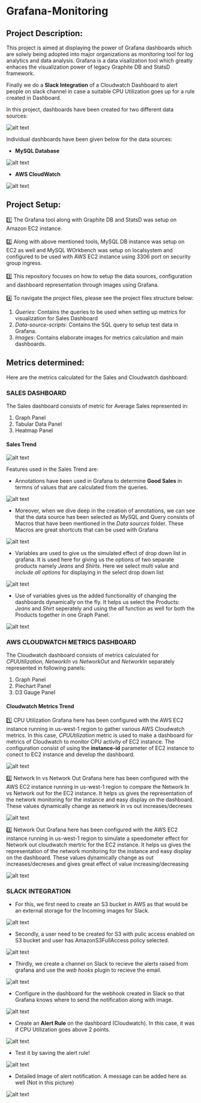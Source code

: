 # Grafana-Monitoring

## Project Description:

This project is aimed at displaying the power of Grafana dashboards which are solwly being adopted into major organizations as monitoring tool for log analytics and data analysis. Grafana is a data visalization tool which greatly enhaces the visualization power of legacy Graphite DB and StatsD framework.

Finally we do a **Slack Integration** of a Cloudwatch Dashboard to alert people on slack channel in case a suitable CPU Utilization goes up for a rule created in Dashboard.

In this project, dashboards have been created for two different data sources:

![alt text](https://github.com/grv231/Grafana-Monitoring/blob/master/Images/DataSources.jpg "Data Sources")

Individual dashboards have been given below for the data sources:

- **MySQL Database**
 
 ![alt text](https://github.com/grv231/Grafana-Monitoring/blob/master/Images/SalesDashboard/Sales_Dashboard.jpg "Sales_Dashboard")
 <br>
 
- **AWS CloudWatch**
 
 ![alt text](https://github.com/grv231/Grafana-Monitoring/blob/master/Images/CloudWatchDashboard/CloudWatchDashboard.jpg "AWS_Cloudwatch_Dashboard")
 <br>

## Project Setup:

:one: The Grafana tool along with Graphite DB and StatsD was setup on Amazon EC2 instance.
<br>
<br>
:two: Along with above mentioned tools, MySQL DB instance was setup on EC2 as well and MySQL WOrkbench was setup on localsystem and configured to be used with AWS EC2 instance using 3306 port on security group ingress.
<br>
<br>
:three: This repository focuses on how to setup the data sources, configuration and dashboard representation through images using Grafana.
<br>
<br>
:four: To navigate the project files, please see the project files structure below:

1. *Queries*: Contains the queries to be used when setting up metrics for visualization for Sales Dashboard
2. *Data-source-scripts*: Contains the SQL query to setup test data in Grafana.
3. *Images*: Contains elaborate images for metrics calculation and main dashboards.

## Metrics determined:
Here are the metrics calculated for the Sales and Cloudwatch dashboard:

### **SALES DASHBOARD**
The Sales dashboard consists of metric for Average Sales represented in:

 1. Graph Panel
 2. Tabular Data Panel
 3. Heatmap Panel
 
 #### Sales Trend
 ![alt text](https://github.com/grv231/Grafana-Monitoring/blob/master/Images/SalesDashboard/SalesTrend.jpg "SalesTrend")
 
Features used in the Sales Trend are:
 
- Annotations have been used in Grafana to determine **Good Sales** in termns of values that are calculated from the queries.

![alt text](https://github.com/grv231/Grafana-Monitoring/blob/master/Images/SalesDashboard/Annotations.jpg "Annotations")

- Moreover, when we dive deep in the creation of annotations, we can see that the data source has been selected as MySQL and Query consists of Macros that have been mentioned in the *Data sources* folder. These Macros are great shortcuts that can be used with Grafana
 
![alt text](https://github.com/grv231/Grafana-Monitoring/blob/master/Images/SalesDashboard/AnnotationsCreation.jpg "Annotations_Creation")

- Variables are used to give us the simulated effect of drop down list in grafana. It is used here for giving us the options of two separate products namely *Jeans* and *Shirts*. Here we select multi value and *include all options* for displaying in the select drop down list
 
![alt text](https://github.com/grv231/Grafana-Monitoring/blob/master/Images/SalesDashboard/VariablesCreation.jpg "Variables_Creation")
 
- Use of variables gives us the added functionality of changing the dashboards dynamically on the fly. It helps us select the Products: *Jeans* and *Shirt* seperately and using the *all* function as well for both the Products together in one Graph Panel.

![alt text](https://github.com/grv231/Grafana-Monitoring/blob/master/Images/SalesDashboard/Variables_Dropdown.jpg "Variables_Dropdown")


### **AWS CLOUDWATCH METRICS DASHBOARD**
 The Cloudwatch dashboard consists of metrics calculated for *CPUUtilization*, *NetworkIn vs NetworkOut* and *NetworkIn* separately represented in following panels:
 
 1. Graph Panel
 2. Piechart Panel
 3. D3 Gauge Panel
  
#### Cloudwatch Metrics Trend

:one: CPU Utilization
Grafana here has been configured with the AWS EC2 instance running in us-west-1 region to gather various AWS Cloudwatch metrics. In this case, *CPUUtilization* metric is used to make a dashboard for metrics of Cloudwatch to monitor CPU activity of EC2 instance. The configuration consist of using the **instance-id** parameter of EC2 instance to conect to EC2 instance and develop the dashboard.
 
![alt text](https://github.com/grv231/Grafana-Monitoring/blob/master/Images/CloudWatchDashboard/CPUUtil_configuration_EC2.jpg "CPU_Utilization_EC2")

:two: Network In vs Network Out
Grafana here has been configured with the AWS EC2 instance running in us-west-1 region to compare the Network In vs Network out for the EC2 instance. It helps us gives the representation of the network monitoring for the instance and easy display on the dashboard. These values dynamically change as network in vs out increases/decreses

![alt text](https://github.com/grv231/Grafana-Monitoring/blob/master/Images/CloudWatchDashboard/NetworkStats.jpg "NetworkStats")

:three: Network Out
Grafana here has been configured with the AWS EC2 instance running in us-west-1 region to simulate a speedometer effect for Network out cloudwatch mertric for the EC2 instance. It helps us gives the representation of the network monitoring for the instance and easy display on the dashboard. These values dynamically change as out increases/decreses and gives great effect of value increasing/decreasing

![alt text](https://github.com/grv231/Grafana-Monitoring/blob/master/Images/CloudWatchDashboard/NetworkOut.jpg "NetworkOut")


### **SLACK INTEGRATION**

- For this, we first need to create an S3 bucket in AWS as that would be an external storage for the Incoming images for Slack.

![alt text](https://github.com/grv231/Grafana-Monitoring/blob/master/Images/SlackIntegration/S3Bucket.jpg "S3Bucket")


- Secondly, a user need to be created for S3 with pulic access enabled on S3 bucket and user has AmazonS3FullAccess policy selected.

![alt text](https://github.com/grv231/Grafana-Monitoring/blob/master/Images/SlackIntegration/IAMUser.jpg "IAM_User")


- Thirdly, we create a channel on Slack to recieve the alerts raised from grafana and use the *web hooks* plugin to recieve the email.

![alt text](https://github.com/grv231/Grafana-Monitoring/blob/master/Images/SlackIntegration/SlackChannel.jpg "SlackChannel")


- Configure in the dashboard for the webhook created in Slack so that Grafana knows where to send the notification along with image.

![alt text](https://github.com/grv231/Grafana-Monitoring/blob/master/Images/SlackIntegration/SlackIntegrationGrafana.jpg "Slack_IntegrationGrafana")


- Create an **Alert Rule** on the dashboard (Cloudwatch). In this case, it was if CPU Utilization goes above 2 points.

![alt text](https://github.com/grv231/Grafana-Monitoring/blob/master/Images/SlackIntegration/AlertRule.jpg "AlertRule")


- Test it by saving the alert rule!

![alt text](https://github.com/grv231/Grafana-Monitoring/blob/master/Images/SlackIntegration/AlertNotificationSlack.jpg "AlertNotification")

- Detailed Image of alert notification. A message can be added here as well (Not in this picture)

![alt text](https://github.com/grv231/Grafana-Monitoring/blob/master/Images/SlackIntegration/AlertImageSlack.jpg "DetailedAlert")
 


 
